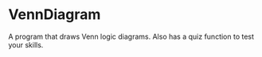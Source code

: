 VennDiagram
===========

A program that draws Venn logic diagrams.  Also has a quiz function to test your skills.
